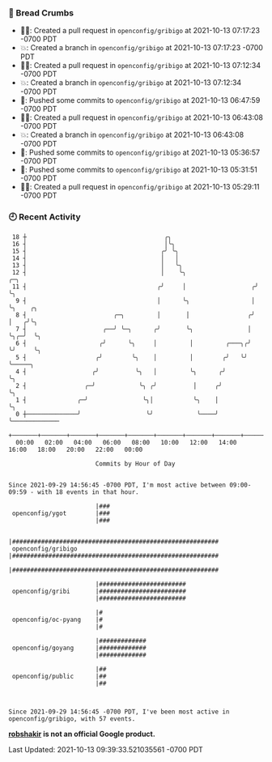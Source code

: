 ### 🍞 Bread Crumbs

 * ✍🏼: Created a pull request in `openconfig/gribigo` at 2021-10-13 07:17:23 -0700 PDT
 * 💥: Created a branch in `openconfig/gribigo` at 2021-10-13 07:17:23 -0700 PDT
 * ✍🏼: Created a pull request in `openconfig/gribigo` at 2021-10-13 07:12:34 -0700 PDT
 * 💥: Created a branch in `openconfig/gribigo` at 2021-10-13 07:12:34 -0700 PDT
 * 🚢: Pushed some commits to `openconfig/gribigo` at 2021-10-13 06:47:59 -0700 PDT
 * ✍🏼: Created a pull request in `openconfig/gribigo` at 2021-10-13 06:43:08 -0700 PDT
 * 💥: Created a branch in `openconfig/gribigo` at 2021-10-13 06:43:08 -0700 PDT
 * 🚢: Pushed some commits to `openconfig/gribigo` at 2021-10-13 05:36:57 -0700 PDT
 * 🚢: Pushed some commits to `openconfig/gribigo` at 2021-10-13 05:31:51 -0700 PDT
 * ✍🏼: Created a pull request in `openconfig/gribigo` at 2021-10-13 05:29:11 -0700 PDT

### 🕘 Recent Activity
```
 18 ┼                                      ╭╮
 16 ┤                                      │╰╮
 15 ┤                                     ╭╯ ╰╮
 14 ┤                                     │   │
 13 ┤                                     │   ╰╮
 12 ┤                                     │    ╰╮                   ╭─╮
 11 ┤                                    ╭╯     │                  ╭╯ ╰╮
  9 ┤                                    │      ╰╮                 │   ╰╮    ╭╮
  8 ┤                        ╭─╮         │       │                ╭╯    │   ╭╯╰╮
  7 ┤                     ╭──╯ ╰─╮      ╭╯       ╰╮               │     ╰╮╭─╯  ╰╮
  6 ┤                    ╭╯      ╰╮     │         │         ╭───╮╭╯      ╰╯     ╰╮
  5 ┤                   ╭╯        ╰╮    │         │        ╭╯   ╰╯               ╰─────╮
  4 ┤                  ╭╯          ╰╮   │         ╰╮      ╭╯                           ╰╮
  2 ┤                ╭─╯            ╰╮ ╭╯          │     ╭╯                             ╰╮
  1 ┤              ╭─╯               ╰╮│           ╰╮    │                               ╰╮
  0 ┼──────────────╯                  ╰╯            ╰────╯                                ╰─────────────
    +───────+───────+───────+───────+───────+───────+───────+───────+───────+───────+───────+───────+────
  00:00   02:00   04:00   06:00   08:00   10:00   12:00   14:00   16:00   18:00   20:00   22:00   00:00   

						Commits by Hour of Day


Since 2021-09-29 14:56:45 -0700 PDT, I'm most active between 09:00-09:59 - with 18 events in that hour.

```



```
                        |###
 openconfig/ygot        |###
                        |###

                        |#########################################################
 openconfig/gribigo     |#########################################################
                        |#########################################################

                        |########################
 openconfig/gribi       |########################
                        |########################

                        |#
 openconfig/oc-pyang    |#
                        |#

                        |#############
 openconfig/goyang      |#############
                        |#############

                        |##
 openconfig/public      |##
                        |##



Since 2021-09-29 14:56:45 -0700 PDT, I've been most active in openconfig/gribigo, with 57 events.

```
**[robshakir](mailto:robjs@google.com) is not an official Google product.**  


Last Updated: 2021-10-13 09:39:33.521035561 -0700 PDT

